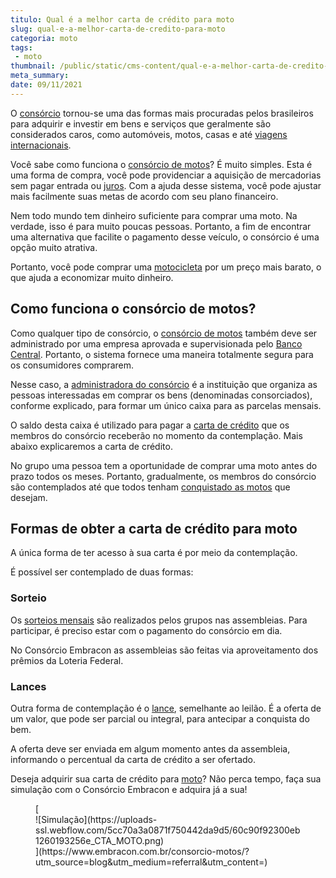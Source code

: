 ```yaml
---
titulo: Qual é a melhor carta de crédito para moto
slug: qual-e-a-melhor-carta-de-credito-para-moto
categoria: moto
tags:
 - moto
thumbnail: /public/static/cms-content/qual-e-a-melhor-carta-de-credito-para-moto.jpg
meta_summary: 
date: 09/11/2021
---
```

O [consórcio](https://www.embracon.com.br/blog/como-entrar-em-um-consorcio) tornou-se uma das formas mais procuradas pelos brasileiros para adquirir e investir em bens e serviços que geralmente são considerados caros, como automóveis, motos, casas e até [viagens internacionais](https://www.embracon.com.br/blog/guia-completo-sobre-o-consorcio-de-viagens).

Você sabe como funciona o [consórcio de motos](https://www.embracon.com.br/blog/faca-o-consorcio-de-moto-e-realize-seu-sonho)? É muito simples. Esta é uma forma de compra, você pode providenciar a aquisição de mercadorias sem pagar entrada ou [juros](https://www.embracon.com.br/blog/parcela-de-consorcio-tem-juros). Com a ajuda desse sistema, você pode ajustar mais facilmente suas metas de acordo com seu plano financeiro.

Nem todo mundo tem dinheiro suficiente para comprar uma moto. Na verdade, isso é para muito poucas pessoas. Portanto, a fim de encontrar uma alternativa que facilite o pagamento desse veículo, o consórcio é uma opção muito atrativa.

Portanto, você pode comprar uma [motocicleta](https://www.embracon.com.br/blog/qual-a-moto-ideal-para-fazer-entrega) por um preço mais barato, o que ajuda a economizar muito dinheiro.

Como funciona o consórcio de motos? 
------------------------------------

Como qualquer tipo de consórcio, o [consórcio de motos](https://www.embracon.com.br/blog/guia-para-voce-comprar-sua-moto-com-o-consorcio) também deve ser administrado por uma empresa aprovada e supervisionada pelo [Banco Central](https://www.bcb.gov.br/). Portanto, o sistema fornece uma maneira totalmente segura para os consumidores comprarem.

Nesse caso, a [administradora do consórcio](https://www.embracon.com.br/blog/como-escolher-uma-administradora-de-consorcio) é a instituição que organiza as pessoas interessadas em comprar os bens (denominadas consorciados), conforme explicado, para formar um único caixa para as parcelas mensais.

O saldo desta caixa é utilizado para pagar a [carta de crédito](https://www.embracon.com.br/blog/correcao-carta-de-credito-consorcio) que os membros do consórcio receberão no momento da contemplação. Mais abaixo explicaremos a carta de crédito.

No grupo uma pessoa tem a oportunidade de comprar uma moto antes do prazo todos os meses. Portanto, gradualmente, os membros do consórcio são contemplados até que todos tenham [conquistado as motos](https://www.embracon.com.br/blog/dicas-na-hora-de-vender-a-sua-moto) que desejam.

Formas de obter a carta de crédito para moto 
---------------------------------------------

A única forma de ter acesso à sua carta é por meio da contemplação.

É possível ser contemplado de duas formas:

### Sorteio 

Os [sorteios mensais](https://www.embracon.com.br/conhecaoconsorcio/como-sao-realizados-os-sorteios-nas-assembleias) são realizados pelos grupos nas assembleias. Para participar, é preciso estar com o pagamento do consórcio em dia.

No Consórcio Embracon as assembleias são feitas via aproveitamento dos prêmios da Loteria Federal.

### Lances 

Outra forma de contemplação é o [lance](https://www.embracon.com.br/blog/como-funciona-o-lance), semelhante ao leilão. É a oferta de um valor, que pode ser parcial ou integral, para antecipar a conquista do bem.

A oferta deve ser enviada em algum momento antes da assembleia, informando o percentual da carta de crédito a ser ofertado.

Deseja adquirir sua carta de crédito para [moto](https://www.embracon.com.br/blog/conheca-as-melhores-motos-do-mercado)? Não perca tempo, faça sua simulação com o Consórcio Embracon e adquira já a sua!

<figure class="w-richtext-figure-type-image w-richtext-align-center">[<div>![Simulação](https://uploads-ssl.webflow.com/5cc70a3a0871f750442da9d5/60c90f92300eb1260193256e_CTA_MOTO.png)</div>](https://www.embracon.com.br/consorcio-motos/?utm_source=blog&utm_medium=referral&utm_content=)</figure>
